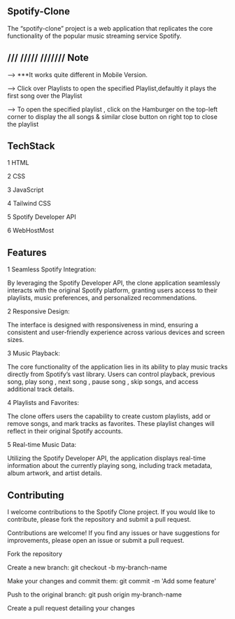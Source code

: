Spotify-Clone
-------------

The “spotify-clone” project is a web application that replicates the core functionality of the popular music streaming service Spotify.




///
/////
///////
Note 
-------

--> ***It works quite different in   Mobile Version.

--> Click over Playlists to open the specified Playlist,defaultly it plays the first song over the Playlist

--> To open the specified playlist , click on the Hamburger on the top-left corner to display the all songs & similar close button  on right top to close the playlist



TechStack
---------

1 HTML

2 CSS

3 JavaScript

4 Tailwind CSS

5 Spotify Developer API

6 WebHostMost


Features
---------


1 Seamless Spotify Integration:

 By leveraging the Spotify Developer API, the clone application seamlessly interacts with the original Spotify platform, granting users access to their playlists, music preferences, and personalized recommendations.



2 Responsive Design:

 The interface is designed with responsiveness in mind, ensuring a consistent and user-friendly experience across various devices and screen sizes.



3 Music Playback:

 The core functionality of the application lies in its ability to play music tracks directly from Spotify’s vast library. Users can control playback, previous song, play song , next song , pause song , skip songs, and access additional track details.



4 Playlists and Favorites:

 The clone offers users the capability to create custom playlists, add or remove songs, and mark tracks as favorites. These playlist changes will reflect in their original Spotify accounts.



5 Real-time Music Data:

 Utilizing the Spotify Developer API, the application displays real-time information about the currently playing song, including track metadata, album artwork, and artist details.







Contributing
------------


I welcome contributions to the Spotify Clone project. If you would like to contribute, please fork the repository and submit a pull request.

Contributions are welcome! If you find any issues or have suggestions for improvements, please open an issue or submit a pull request.

Fork the repository

Create a new branch: git checkout -b my-branch-name

Make your changes and commit them: git commit -m 'Add some feature'

Push to the original branch: git push origin my-branch-name

Create a pull request detailing your changes







